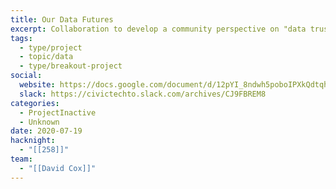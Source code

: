 ```yaml
---
title: Our Data Futures
excerpt: Collaboration to develop a community perspective on "data trusts" and create education materials around the topic of "data trusts".
tags:
  - type/project
  - topic/data
  - type/breakout-project
social:
  website: https://docs.google.com/document/d/12pYI_8ndwh5poboIPXkQdtqhtZmSURJZnToeb8iMgm8/edit?tab=t.0#heading=h.jmnh6inxfcex
  slack: https://civictechto.slack.com/archives/CJ9FBREM8
categories:
  - ProjectInactive
  - Unknown
date: 2020-07-19
hacknight:
  - "[[258]]"
team:
  - "[[David Cox]]"
---
```

